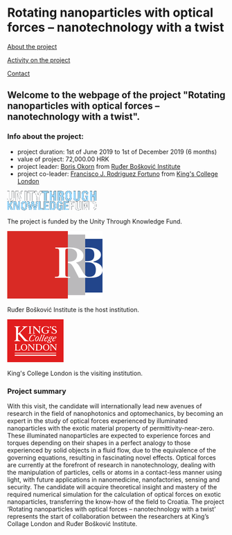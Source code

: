 # Rotating nanoparticles with optical forces – nanotechnology with a twist


[About the project](./README.md)

[Activity on the project](./activity.md)

[Contact](./contact.md)

## Welcome to the webpage of the project "Rotating nanoparticles with optical forces – nanotechnology with a twist".

### Info about the project:

- project duration: 1st of June 2019 to 1st of December 2019 (6 months)
- value of project: 72,000.00 HRK
- project leader: [Boris Okorn](https://www.irb.hr/O-IRB-u/Ljudi/Boris-Okorn) from [Ruđer Bošković Institute](https://www.irb.hr/eng)
- project co-leader: [Francisco J. Rodriguez Fortuno](https://www.kcl.ac.uk/nms/depts/physics/people/academicstaff/rodriguezfortuno(paco)) from [King's College London](https://www.kcl.ac.uk)

![UKF](./logos/ukfeng.gif) 

The project is funded by the Unity Through Knowledge Fund.

![IRB](./logos/irb.svg)  

Ruđer Bošković Institute is the host institution.

![KCL](./logos/KCLlogo130.gif)

King's College London is the visiting institution.

### Project summary
With this visit, the candidate will internationally lead new avenues of research in the field of nanophotonics and optomechanics, by becoming an expert in the study of optical forces experienced by illuminated nanoparticles with the exotic material property of permittivity-near-zero. These illuminated nanoparticles are expected to experience forces and torques depending on their shapes in a perfect analogy to those experienced by solid objects in a fluid flow, due to the equivalence of the governing equations, resulting in fascinating novel effects. Optical forces are currently at the forefront of research in nanotechnology, dealing with the manipulation of particles, cells or atoms in a contact-less manner using light, with future applications in nanomedicine, nanofactories, sensing and security. The candidate will acquire theoretical insight and mastery of the required numerical simulation for the calculation of optical forces on exotic nanoparticles, transferring the know-how of the field to Croatia.
The project ‘Rotating nanoparticles with optical forces – nanotechnology with a twist’ represents the start of collaboration between the researchers at King’s Collage London and Ruđer Bošković Institute.





